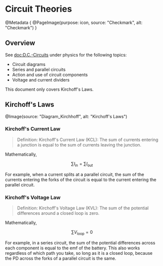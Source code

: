 # Circuit Theories

@Metadata {
    @PageImage(purpose: icon, source: "Checkmark", alt: "Checkmark")
}

## Overview

See <doc:D.C.-Circuits> under physics for the following topics:
- Circuit diagrams
- Series and parallel circuits
- Action and use of circuit components
- Voltage and current dividers

This document only covers Kirchoff's Laws.

## Kirchoff's Laws

@Image(source: "Diagram_Kirchhoff", alt: "Kirchoff's Laws")

### Kirchoff's Current Law

> Definition: Kirchoff's Current Law (KCL): The sum of currents entering a junction is equal to the sum of currents leaving the junction.

Mathematically,
```math
\sum I_{\text{in}} = \sum I_{\text{out}}
```

For example, when a current splits at a parallel circuit, the sum of the currents entering the forks of the circuit is equal to the current
entering the parallel circuit.

### Kirchoff's Voltage Law

> Definition: Kirchoff's Voltage Law (KVL): The sum of the potential differences around a closed loop is zero.

Mathematically,
```math
\sum V_{\text{loop}} = 0
```

For example, in a series circuit, the sum of the potential differences across each component is equal to the emf of the battery. This also
works regardless of which path you take, so long as it is a closed loop, because the PD across the forks of a parallel circuit is the same.